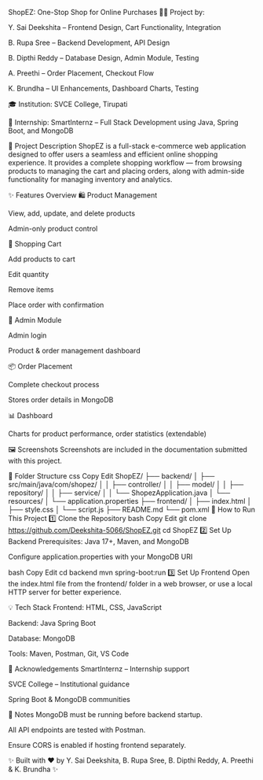 ShopEZ: One-Stop Shop for Online Purchases
👩‍💻 Project by:

Y. Sai Deekshita  – Frontend Design, Cart Functionality, Integration

B. Rupa Sree – Backend Development, API Design

B. Dipthi Reddy – Database Design, Admin Module, Testing

A. Preethi – Order Placement, Checkout Flow

K. Brundha – UI Enhancements, Dashboard Charts, Testing

🎓 Institution:
SVCE College, Tirupati

💼 Internship:
SmartInternz – Full Stack Development using Java, Spring Boot, and MongoDB

📌 Project Description
ShopEZ is a full-stack e-commerce web application designed to offer users a seamless and efficient online shopping experience. It provides a complete shopping workflow — from browsing products to managing the cart and placing orders, along with admin-side functionality for managing inventory and analytics.

✨ Features Overview
🛍 Product Management

View, add, update, and delete products

Admin-only product control

🛒 Shopping Cart

Add products to cart

Edit quantity

Remove items

Place order with confirmation

🔐 Admin Module

Admin login

Product & order management dashboard

📦 Order Placement

Complete checkout process

Stores order details in MongoDB

📊 Dashboard 

Charts for product performance, order statistics (extendable)

🖼️ Screenshots
Screenshots are included in the documentation submitted with this project.

📁 Folder Structure
css
Copy
Edit
ShopEZ/
├── backend/
│   ├── src/main/java/com/shopez/
│   │   ├── controller/
│   │   ├── model/
│   │   ├── repository/
│   │   ├── service/
│   │   └── ShopezApplication.java
│   └── resources/
│       └── application.properties
├── frontend/
│   ├── index.html
│   ├── style.css
│   └── script.js
├── README.md
└── pom.xml
🚀 How to Run This Project
1️⃣ Clone the Repository
bash
Copy
Edit
git clone https://github.com/Deekshita-5066/ShopEZ.git
cd ShopEZ
2️⃣ Set Up Backend
Prerequisites: Java 17+, Maven, and MongoDB

Configure application.properties with your MongoDB URI

bash
Copy
Edit
cd backend
mvn spring-boot:run
3️⃣ Set Up Frontend
Open the index.html file from the frontend/ folder in a web browser, or use a local HTTP server for better experience.

💡 Tech Stack
Frontend: HTML, CSS, JavaScript

Backend: Java Spring Boot

Database: MongoDB

Tools: Maven, Postman, Git, VS Code

🙏 Acknowledgements
SmartInternz – Internship support

SVCE College – Institutional guidance

Spring Boot & MongoDB communities

🔐 Notes
MongoDB must be running before backend startup.

All API endpoints are tested with Postman.

Ensure CORS is enabled if hosting frontend separately.

✨ Built with ❤️ by Y. Sai Deekshita, B. Rupa Sree, B. Dipthi Reddy, A. Preethi & K. Brundha ✨
